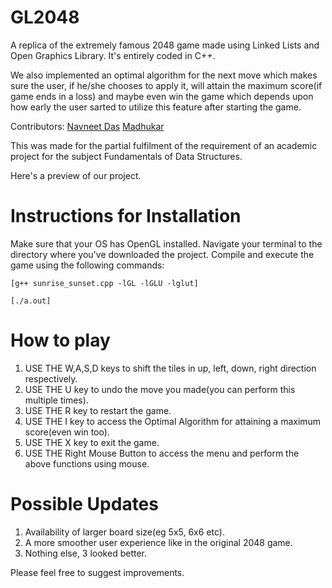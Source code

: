# GL2048
A replica of the extremely famous 2048 game made using Linked Lists and Open Graphics Library. It's entirely coded in C++.

We also implemented an optimal algorithm for the next move which makes sure the user, if he/she chooses to apply it, will attain the maximum score(if game ends in a loss) and maybe even win the game which depends upon how early the user sarted to utilize this feature after starting the game.

Contributors: [Navneet Das](https://github.com/MIDAS1901)  [Madhukar](https://github.com/snailsgit)

This was made for the partial fulfilment of the requirement of an academic project for the subject Fundamentals of Data Structures.

Here's a preview of our project.

# Instructions for Installation
Make sure that your OS has OpenGL installed. Navigate your terminal to the directory where you've downloaded the project. Compile and execute the game using the following commands:

`[g++ sunrise_sunset.cpp -lGL -lGLU -lglut]`

`[./a.out]`

# How to play

  1. USE THE W,A,S,D keys to shift the tiles in up, left, down, right direction respectively.
  2. USE THE U key to undo the move you made(you can perform this multiple times).
  3. USE THE R key to restart the game.
  4. USE THE I key to access the Optimal Algorithm for attaining a maximum score(even win too).
  5. USE THE X key to exit the game.
  6. USE THE Right Mouse Button to access the menu and perform the above functions using mouse.

# Possible Updates
  
  1. Availability of larger board size(eg 5x5, 6x6 etc).
  2. A more smoother user experience like in the original 2048 game.
  3. Nothing else, 3 looked better.
 
Please feel free to suggest improvements. 
